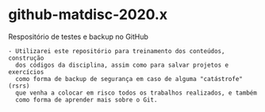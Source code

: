 # github-matdisc-2020.x
Respositório de testes e backup no GitHub

    - Utilizarei este repositório para treinamento dos conteúdos, construção 
      dos códigos da disciplina, assim como para salvar projetos e exercícios 
      como forma de backup de segurança em caso de alguma "catástrofe" (rsrs) 
      que venha a colocar em risco todos os trabalhos realizados, e também 
      como forma de aprender mais sobre o Git.
